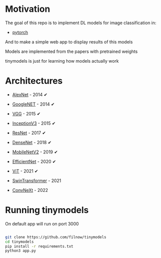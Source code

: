 # Motivation

The goal of this repo is to implement DL models for image classification in:

* [pytorch](https://github.com/pytorch/pytorch)

And to make a simple web app to display results of this models

Models are implemented from the papers with pretrained weights

tinymodels is just for learning how models actually work

# Architectures

* [AlexNet](https://arxiv.org/pdf/1404.5997.pdf) - 2014     &#x2714;

* [GoogleNET](https://arxiv.org/pdf/1409.4842.pdf) - 2014   &#x2714;

* [VGG](https://arxiv.org/pdf/1505.06798.pdf) - 2015        &#x2714;

* [InceptionV3](https://arxiv.org/pdf/1512.00567.pdf) - 2015    &#x2714;

* [ResNet](https://arxiv.org/pdf/1704.06904.pdf) - 2017     &#x2714;
    
* [DenseNet](https://arxiv.org/pdf/1608.06993.pdf) - 2018   &#x2714;

* [MobileNetV2](https://arxiv.org/pdf/1801.04381.pdf) - 2019    &#x2714;

* [EfficientNet](https://arxiv.org/pdf/1905.11946.pdf) - 2020   &#x2714;

* [ViT](https://arxiv.org/pdf/2010.11929.pdf) - 2021    &#x2714;

* [SwinTransformer](https://arxiv.org/pdf/2103.14030.pdf) - 2021 

* [ConvNeXt](https://arxiv.org/pdf/2201.03545v2.pdf) - 2022

# Running tinymodels

On default app will run on port 3000

```bash

git clone https://github.com/filnow/tinymodels
cd tinymodels
pip install -r requirements.txt
python3 app.py

```